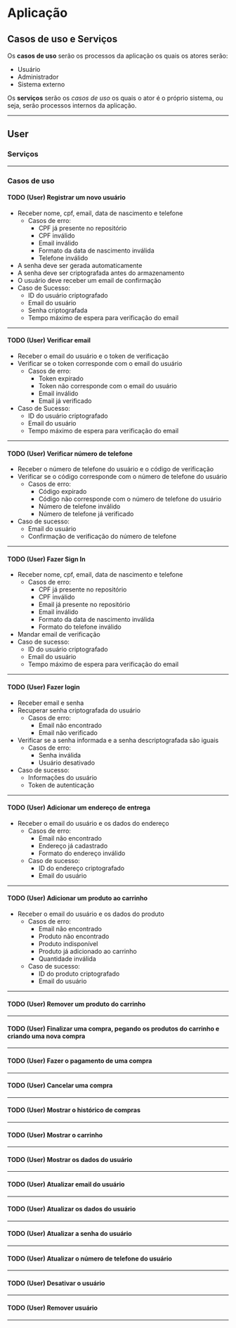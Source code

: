 # Aplicação

## Casos de uso e Serviços

Os **casos de uso** serão os processos da aplicação os quais os atores serão:

- Usuário
- Administrador
- Sistema externo

Os **serviços** serão os *casos de uso* os quais o ator é o próprio sistema, ou seja, serão processos internos da aplicação.

---

## User

### Serviços

---

### Casos de uso

#### TODO (User) Registrar um novo usuário

- Receber nome, cpf, email, data de nascimento e telefone
  - Casos de erro:
    - CPF já presente no repositório
    - CPF inválido
    - Email inválido
    - Formato da data de nascimento inválida
    - Telefone inválido
- A senha deve ser gerada automaticamente
- A senha deve ser criptografada antes do armazenamento
- O usuário deve receber um email de confirmação
- Caso de Sucesso:
  - ID do usuário criptografado
  - Email do usuário
  - Senha criptografada
  - Tempo máximo de espera para verificação do email

---

#### TODO (User) Verificar email

- Receber o email do usuário e o token de verificação
- Verificar se o token corresponde com o email do usuário
  - Casos de erro:
    - Token expirado
    - Token não corresponde com o email do usuário
    - Email inválido
    - Email já verificado
- Caso de Sucesso:
  - ID do usuário criptografado
  - Email do usuário
  - Tempo máximo de espera para verificação do email

---

#### TODO (User) Verificar número de telefone

- Receber o número de telefone do usuário e o código de verificação
- Verificar se o código corresponde com o número de telefone do usuário
  - Casos de erro:
    - Código expirado
    - Código não corresponde com o número de telefone do usuário
    - Número de telefone inválido
    - Número de telefone já verificado
- Caso de sucesso:
  - Email do usuário
  - Confirmação de verificação do número de telefone

---

#### TODO (User) Fazer Sign In

- Receber nome, cpf, email, data de nascimento e telefone
  - Casos de erro:
    - CPF já presente no repositório
    - CPF inválido
    - Email já presente no repositório
    - Email inválido
    - Formato da data de nascimento inválida
    - Formato do telefone inválido
- Mandar email de verificação
- Caso de sucesso:
  - ID do usuário criptografado
  - Email do usuário
  - Tempo máximo de espera para verificação do email

---

#### TODO (User) Fazer login

- Receber email e senha
- Recuperar senha criptografada do usuário
  - Casos de erro:
    - Email não encontrado
    - Email não verificado
- Verificar se a senha informada e a senha descriptografada são iguais
  - Casos de erro:
    - Senha inválida
    - Usuário desativado
- Caso de sucesso:
  - Informações do usuário
  - Token de autenticação

---

#### TODO (User) Adicionar um endereço de entrega

- Receber o email do usuário e os dados do endereço
  - Casos de erro:
    - Email não encontrado
    - Endereço já cadastrado
    - Formato do endereço inválido
  - Caso de sucesso:
    - ID do endereço criptografado
    - Email do usuário

---

#### TODO (User) Adicionar um produto ao carrinho

- Receber o email do usuário e os dados do produto
  - Casos de erro:
    - Email não encontrado
    - Produto não encontrado
    - Produto indisponível
    - Produto já adicionado ao carrinho
    - Quantidade inválida
  - Caso de sucesso:
    - ID do produto criptografado
    - Email do usuário

---

#### TODO (User) Remover um produto do carrinho

---

#### TODO (User) Finalizar uma compra, pegando os produtos do carrinho e criando uma nova compra

---

#### TODO (User) Fazer o pagamento de uma compra

---

#### TODO (User) Cancelar uma compra

---

#### TODO (User) Mostrar o histórico de compras

---

#### TODO (User) Mostrar o carrinho

---

#### TODO (User) Mostrar os dados do usuário

---

#### TODO (User) Atualizar email do usuário

---

#### TODO (User) Atualizar os dados do usuário

---

#### TODO (User) Atualizar a senha do usuário

---

#### TODO (User) Atualizar o número de telefone do usuário

---

#### TODO (User) Desativar o usuário

---

#### TODO (User) Remover usuário

---
